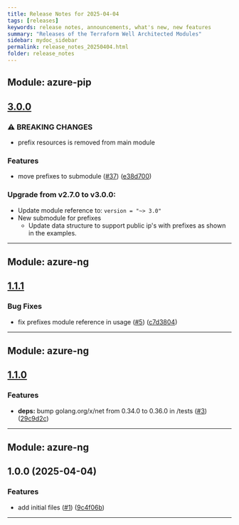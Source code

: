 ```yaml
---
title: Release Notes for 2025-04-04
tags: [releases]
keywords: release notes, announcements, what's new, new features
summary: "Releases of the Terraform Well Architected Modules"
sidebar: mydoc_sidebar
permalink: release_notes_20250404.html
folder: release_notes
---
```


## Module: azure-pip
## [3.0.0](https://github.com/CloudNationHQ/terraform-azure-pip/releases/tag/v3.0.0)


### ⚠ BREAKING CHANGES

* prefix resources is removed from main module

### Features

* move prefixes to submodule ([#37](https://github.com/CloudNationHQ/terraform-azure-pip/issues/37)) ([e38d700](https://github.com/CloudNationHQ/terraform-azure-pip/commit/e38d700d1692b65bb340f0f8b3f0d958ccbbfbe3))

### Upgrade from v2.7.0 to v3.0.0:

- Update module reference to: `version = "~> 3.0"`
- New submodule for prefixes
  - Update data structure to support public ip's with prefixes as shown in the examples.

---

## Module: azure-ng
## [1.1.1](https://github.com/CloudNationHQ/terraform-azure-ng/releases/tag/v1.1.1)


### Bug Fixes

* fix prefixes module reference in usage ([#5](https://github.com/CloudNationHQ/terraform-azure-ng/issues/5)) ([c7d3804](https://github.com/CloudNationHQ/terraform-azure-ng/commit/c7d3804542adf98cb37977fe9b7bc392ad700fae))

---

## Module: azure-ng
## [1.1.0](https://github.com/CloudNationHQ/terraform-azure-ng/releases/tag/v1.1.0)


### Features

* **deps:** bump golang.org/x/net from 0.34.0 to 0.36.0 in /tests ([#3](https://github.com/CloudNationHQ/terraform-azure-ng/issues/3)) ([29c9d2c](https://github.com/CloudNationHQ/terraform-azure-ng/commit/29c9d2ce7aa9f8842c8c706b8de6a0ebf24c0da2))

---

## Module: azure-ng
## 1.0.0 (2025-04-04)


### Features

* add initial files ([#1](https://github.com/CloudNationHQ/terraform-azure-ng/releases/tag/v1.0.0)) ([9c4f06b](https://github.com/CloudNationHQ/terraform-azure-ng/commit/9c4f06b895fbd0e002d862cc6f27ed5f29c0641e))

---

